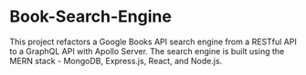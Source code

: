 # Book-Search-Engine
This project refactors a Google Books API search engine from a RESTful API to a GraphQL API with Apollo Server. The search engine is built using the MERN stack - MongoDB, Express.js, React, and Node.js.
